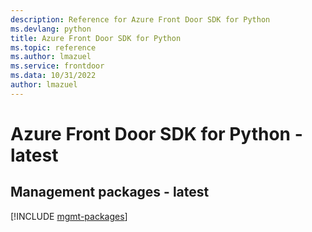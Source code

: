 ```yaml
---
description: Reference for Azure Front Door SDK for Python
ms.devlang: python
title: Azure Front Door SDK for Python
ms.topic: reference
ms.author: lmazuel
ms.service: frontdoor
ms.data: 10/31/2022
author: lmazuel
---
```

# Azure Front Door SDK for Python - latest

## Management packages - latest
[!INCLUDE [mgmt-packages](front-door-mgmt-index.md)]